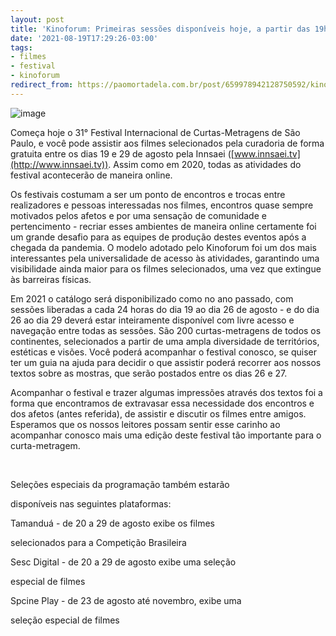 ```yaml
---
layout: post
title: 'Kinoforum: Primeiras sessões disponíveis hoje, a partir das 19h'
date: '2021-08-19T17:29:26-03:00'
tags:
- filmes
- festival
- kinoforum
redirect_from: https://paomortadela.com.br/post/659978942128750592/kinoforum-primeiras-sess%C3%B5es-dispon%C3%ADveis-hoje-a
---
```

![image](https://64.media.tumblr.com/fd9f01e83ea70e3511877ad10db77bf0/dec36e1f52cdbd4f-52/s540x810/fbeaf6f7035f85c83bf252d2e0e28fa3953534be.png)

Começa hoje o 31° Festival Internacional de Curtas-Metragens de São Paulo, e você pode assistir aos filmes selecionados pela curadoria de forma gratuita entre os dias 19 e 29 de agosto pela Innsaei ([www.innsaei.tv](http://www.innsaei.tv)). Assim como em 2020, todas as atividades do festival acontecerão de maneira online.

Os festivais costumam a ser um ponto de encontros e trocas entre realizadores e pessoas interessadas nos filmes, encontros quase sempre motivados pelos afetos e por uma sensação de comunidade e pertencimento - recriar esses ambientes de maneira online certamente foi um grande desafio para as equipes de produção destes eventos após a chegada da pandemia. O modelo adotado pelo Kinoforum foi um dos mais interessantes pela universalidade de acesso às atividades, garantindo uma visibilidade ainda maior para os filmes selecionados, uma vez que extingue às barreiras físicas.

Em 2021 o catálogo será disponibilizado como no ano passado, com sessões liberadas a cada 24 horas do dia 19 ao dia 26 de agosto - e do dia 26 ao dia 29 deverá estar inteiramente disponível com livre acesso e navegação entre todas as sessões. São 200 curtas-metragens de todos os continentes, selecionados a partir de uma ampla diversidade de territórios, estéticas e visões. Você poderá acompanhar o festival conosco, se quiser ter um guia na ajuda para decidir o que assistir poderá recorrer aos nossos textos sobre as mostras, que serão postados entre os dias 26 e 27.

Acompanhar o festival e trazer algumas impressões através dos textos foi a forma que encontramos de extravasar essa necessidade dos encontros e dos afetos (antes referida), de assistir e discutir os filmes entre amigos. Esperamos que os nossos leitores possam sentir esse carinho ao acompanhar conosco mais uma edição deste festival tão importante para o curta-metragem.

&nbsp;

Seleções especiais da programação também estarão

disponíveis nas seguintes plataformas:

Tamanduá - de 20 a 29 de agosto exibe os filmes

selecionados para a Competição Brasileira

Sesc Digital - de 20 a 29 de agosto exibe uma seleção

especial de filmes

Spcine Play - de 23 de agosto até novembro, exibe uma

seleção especial de filmes

